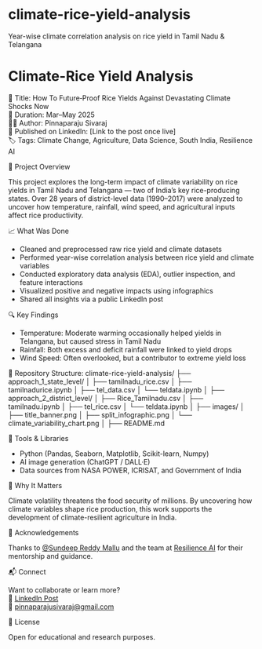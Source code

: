 # climate-rice-yield-analysis
Year-wise climate correlation analysis on rice yield in Tamil Nadu &amp; Telangana
# Climate-Rice Yield Analysis

📌 Title: How To Future‑Proof Rice Yields Against Devastating Climate Shocks Now  
📅 Duration: Mar–May 2025  
👨‍💻 Author: Pinnaparaju Sivaraj  
🔗 Published on LinkedIn: [Link to the post once live]  
🏷️ Tags: Climate Change, Agriculture, Data Science, South India, Resilience AI


🧠 Project Overview

This project explores the long-term impact of climate variability on rice yields in Tamil Nadu and Telangana — two of India’s key rice-producing states. Over 28 years of district-level data (1990–2017) were analyzed to uncover how temperature, rainfall, wind speed, and agricultural inputs affect rice productivity.


📈 What Was Done

- Cleaned and preprocessed raw rice yield and climate datasets  
- Performed year-wise correlation analysis between rice yield and climate variables  
- Conducted exploratory data analysis (EDA), outlier inspection, and feature interactions  
- Visualized positive and negative impacts using infographics  
- Shared all insights via a public LinkedIn post


 🔍 Key Findings

- Temperature: Moderate warming occasionally helped yields in Telangana, but caused stress in Tamil Nadu  
- Rainfall: Both excess and deficit rainfall were linked to yield drops  
- Wind Speed: Often overlooked, but a contributor to extreme yield loss


📂 Repository Structure:
climate-rice-yield-analysis/
├── approach_1_state_level/
│   ├── tamilnadu_rice.csv
│   ├── tamilnadurice.ipynb
│   ├── tel_data.csv
│   └── teldata.ipynb
│
├── approach_2_district_level/
│   ├── Rice_Tamilnadu.csv
│   ├── tamilnadu.ipynb
│   ├── tel_rice.csv
│   └── teldata.ipynb
│
├── images/
│   ├── title_banner.png
│   ├── split_infographic.png
│   └── climate_variability_chart.png
│
├── README.md

🧪 Tools & Libraries

- Python (Pandas, Seaborn, Matplotlib, Scikit-learn, Numpy)
- AI image generation (ChatGPT / DALL·E)
- Data sources from NASA POWER, ICRISAT, and Government of India

🌱 Why It Matters

Climate volatility threatens the food security of millions. By uncovering how climate variables shape rice production, this work supports the development of climate-resilient agriculture in India.


🤝 Acknowledgements

Thanks to [@Sundeep Reddy Mallu](https://www.linkedin.com/in/sundeeprm/) and the team at [Resilience AI](https://www.linkedin.com/company/resilience360ai/) for their mentorship and guidance.

📬 Connect

Want to collaborate or learn more?  
🔗 [LinkedIn Post](#)  
📧 pinnaparajusivaraj@gmail.com

📜 License

Open for educational and research purposes.
